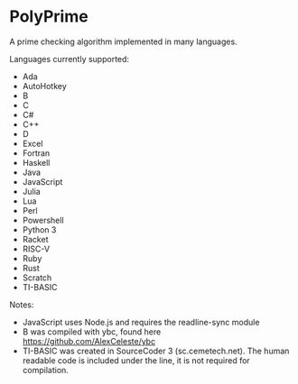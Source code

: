# PolyPrime
A prime checking algorithm implemented in many languages.

Languages currently supported:
- Ada
- AutoHotkey
- B
- C
- C#
- C++
- D
- Excel
- Fortran
- Haskell
- Java
- JavaScript
- Julia
- Lua
- Perl
- Powershell
- Python 3
- Racket
- RISC-V
- Ruby
- Rust
- Scratch
- TI-BASIC


Notes:
- JavaScript uses Node.js and requires the readline-sync module
- B was compiled with ybc, found here https://github.com/AlexCeleste/ybc
- TI-BASIC was created in SourceCoder 3 (sc.cemetech.net). The human readable code is included under the line, it is not required for compilation.
